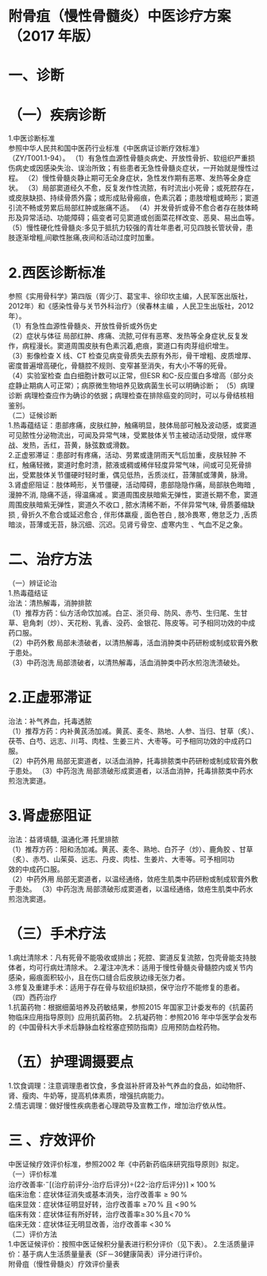 # 附骨疽（慢性骨髓炎）中医诊疗方案 （2017 年版）  
# 一、诊断  
#    （一）疾病诊断  
1.中医诊断标准  
参照中华人民共和国中医药行业标准《中医病证诊断疗效标准》  
（ZY/T001.1-94）。 （1）有急性血源性骨髓炎病史、开放性骨折、软组织严重损伤病史或因感染失治、误治所致；有些患者无急性骨髓炎症状，一开始就是慢性过程。 （2）慢性骨髓炎静止期可无全身症状，急性发作期有恶寒、发热等全身症状。 （3）局部窦道经久不愈，反复发作性流脓，有时流出小死骨；或死腔存在，或皮肤缺损、持续骨质外露；或形成贴骨瘢痕，色素沉着；患肢增粗或畸形；窦道引流不畅或劳累后局部红肿或胀痛不适。 （4）并发骨折或骨不愈合者存在肢体畸形及异常活动、功能障碍；癌变者可见窦道或创面菜花样改变、恶臭、易出血等。 （5）慢性硬化性骨髓炎:多见于抵抗力较强的青壮年患者,可见四肢长管状骨，患肢逐渐增粗,间歇性胀痛,夜间和活动过度时加重。  
#    2.西医诊断标准  
参照《实用骨科学》第四版（胥少汀、葛宝丰、徐印坎主编，人民军医出版社，2012年）和《感染性骨与关节外科治疗》（侯春林主编 ，人民卫生出版社，2012年）。  
（1）有急性血源性骨髓炎、开放性骨折或外伤史  
（2）症状与体征  局部红肿、疼痛、流脓,可伴有恶寒、发热等全身症状,反复发作，病程漫长。窦道周围皮肤有色素沉着,疤痕，窦道口有肉芽组织增生。  
（3）影像检查  X 线、CT 检查见病变骨质失去原有外形，骨干增粗、皮质增厚、密度普遍增高硬化，骨髓腔不规则、变窄甚至消失，有大小不等的死骨。  
（4）实验室检查  血白细胞计数可以正常，但ESR 和C-反应蛋白多增高（部分炎症静止期病人可正常）；病原微生物培养见致病菌生长可以明确诊断；     （5）病理诊断  病理检查应作为确诊的依据；病理检查在排除癌变的同时，可以与骨结核相鉴别。  
（二）证候诊断  
1.热毒蕴结证：患部疼痛，皮肤红肿，触痛明显，肢体局部可触及波动感，或窦道可见脓性分泌物流出，可闻及异常气味，受累肢体关节主被动活动受限，或伴寒战、发热，舌红，苔黄，脉弦数或滑数。  
2.正虚邪滞证：患部时有疼痛，活动、劳累或逢阴雨天气后加重，皮肤轻肿 不红，触痛轻微，窦道时愈时溃，脓液或稠或稀伴轻度异常气味，间或可见死骨排出，受累肢体关节僵硬时轻时重，偶见低热，舌质淡红，苔薄腻或薄黄，脉滑。  
3.肾虚瘀阻证：肢体畸形，关节僵硬，活动障碍，患部隐隐作痛，局部肤色晦暗 ,漫肿不消, 隐痛不适，得温痛减 。窦道周围皮肤暗紫无弹性，窦道长期不愈，窦道周围皮肤暗紫无弹性，窦道久不收口 , 脓水清稀不断，不伴异常气味, 骨质萎缩缺损 , 骨折久不愈合或延迟愈合 , 伴形体羸瘦 , 面色苍白 , 肢冷畏寒 , 倦怠乏力 ,舌质暗淡，苔薄或无苔，脉沉细、沉迟。见肾亏骨空、虚寒内生 、气血不足之象。  
# 二、治疗方法  
（一）辨证论治  
1.热毒蕴结证  
治法：清热解毒，消肿排脓  
（1）推荐方药：仙方活命饮加减。白芷、浙贝母、防风、赤芍、生归尾、生甘草、皂角刺（炒）、天花粉、乳香、没药、金银花、陈皮等。可予相同功效的中成药口服。  
（2）中药外敷 局部未溃破者，以清热解毒，活血消肿类中药研粉或制成软膏外敷于患处。  
（3）中药泡洗 局部溃破者，以清热解毒，活血消肿类中药水煎泡洗溃破处。  
# 2.正虚邪滞证  
治法：补气养血，托毒透脓  
（1）推荐方药：内补黄芪汤加减。黄芪、麦冬、熟地、人参、当归、甘草（炙）、茯苓、白芍、远志、川芎、肉桂、生姜三片、大枣等。可予相同功效的中成药口服。  
（2）中药外用 局部无窦道者，以活血消肿，托毒排脓类中药研粉或制成软膏外敷于患处。 （3）中药泡洗 局部溃破形成窦道者，以活血消肿，托毒排脓类中药水煎泡洗窦道。  
#  3.肾虚瘀阻证  
治法：益肾填髓, 温通化滞 托里排脓  
（1）推荐方药：阳和汤加减。黄芪、麦冬、熟地、白芥子（炒）、鹿角胶 、甘草（炙）、赤芍、山茱萸、远志、丹皮、肉桂、生姜片、大枣等。可予相同功  
效的中成药口服。  
（2）中药外用 局部无窦道者，以温经通络，敛疮生肌类中药研粉或制成软膏外敷于患处。 （3）中药泡洗 局部溃破形成窦道者，以温经通络，敛疮生肌类中药水煎泡洗窦道。  
# （三）手术疗法  
1.病灶清除术：凡有死骨不能吸收或排出；死腔、窦道反复流脓，包壳骨能支持肢体者，均可行病灶清除术。 2.灌注冲洗术：适用于慢性骨髓炎骨髓腔内或关节内感染，瘢痕面积较小，且在伤口缝合后皮肤边缘无张力者。  
3.修复及重建手术：适用于存在骨与软组织缺损，保守治疗不能修复的患者。  
（四）西药治疗  
1.抗菌药物：根据细菌培养及药敏结果，参照2015 年国家卫计委发布的《抗菌药物临床应用指导原则》应用抗菌药物。  2.抗凝药物：参照2016 年中华医学会发布的《中国骨科大手术后静脉血栓栓塞症预防指南》应用预防血栓药物。  
# （五）护理调摄要点  
1.饮食调理：注意调理患者饮食，多食滋补肝肾及补气养血的食品，如动物肝、肾、瘦肉、牛奶等，提高机体素质，增强抗病能力。  
2.情志调理：做好慢性疾病患者心理疏导及宣教工作，增加治疗依从性。  
# 三 、疗效评价  
中医证候疗效评价标准，参照2002 年《中药新药临床研究指导原则》拟定。  
（一）评价标准  
治疗改善率$\cdot^{-}$[(治疗前评分-治疗后评分)$\div$(22-治疗后评分)$\rceil\times100\,\%$  
临床治愈：症状体征消失或基本消失，治疗改善率${\geqslant}90\,\%$  
临床显效：症状体征明显好转，治疗改善率 $\geqslant\!70\,\%$ 且 $<\!90\,\%$  
临床有效：症状体征有所好转，治疗改善率$\geqslant\!30\,\%$且$<\!70\,\%$  
临床无效：症状体征无明显改善，治疗改善率 $<\!30\,\%$  
（二）评价方法  
1.中医证候评价：按照中医证候积分量表进行积分评价（见下表）。 2.生活质量评价：基于病人生活质量量表（SF－36健康简表）评分进行评价。  
附骨疽（慢性骨髓炎）疗效评价量表  
